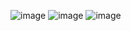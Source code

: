 ![image](https://user-images.githubusercontent.com/41029533/151130345-39eebab4-cd01-46d7-9d66-1eecafa97dc7.png)
![image](https://user-images.githubusercontent.com/41029533/151130541-c940efb4-1d36-4ced-b92e-cece26dbb366.png)
![image](https://user-images.githubusercontent.com/41029533/151130625-c8bfaf5f-451d-4480-9b3e-12935d88c7d6.png)
